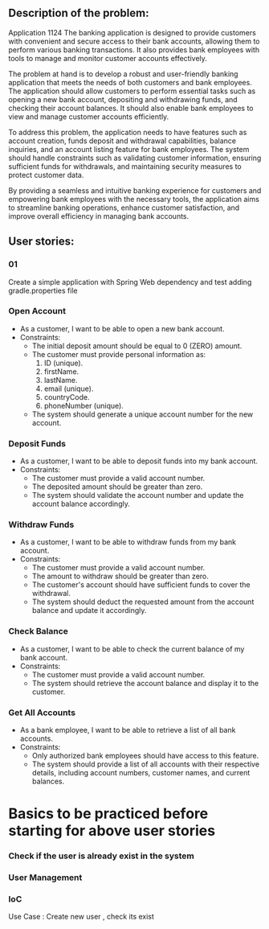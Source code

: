 ## Description of the problem:
Application 1124 
The banking application is designed to provide customers with convenient and secure access to their bank accounts, allowing them to perform various banking transactions. It also provides bank employees with tools to manage and monitor customer accounts effectively.

The problem at hand is to develop a robust and user-friendly banking application that meets the needs of both customers and bank employees. The application should allow customers to perform essential tasks such as opening a new bank account, depositing and withdrawing funds, and checking their account balances. It should also enable bank employees to view and manage customer accounts efficiently.

To address this problem, the application needs to have features such as account creation, funds deposit and withdrawal capabilities, balance inquiries, and an account listing feature for bank employees. The system should handle constraints such as validating customer information, ensuring sufficient funds for withdrawals, and maintaining security measures to protect customer data.

By providing a seamless and intuitive banking experience for customers and empowering bank employees with the necessary tools, the application aims to streamline banking operations, enhance customer satisfaction, and improve overall efficiency in managing bank accounts.

## User stories:
### 01 
Create a simple application with Spring Web dependency and test adding gradle.properties file 
### Open Account
   - As a customer, I want to be able to open a new bank account.
   - Constraints: 
     - The initial deposit amount should be equal to 0 (ZERO) amount.
     - The customer must provide personal information as:
        1. ID (unique).
        2. firstName.
        3. lastName.
        4. email (unique).
        5. countryCode.
        6. phoneNumber (unique).
     - The system should generate a unique account number for the new account.

### Deposit Funds
   - As a customer, I want to be able to deposit funds into my bank account.
   - Constraints:
     - The customer must provide a valid account number.
     - The deposited amount should be greater than zero.
     - The system should validate the account number and update the account balance accordingly.

### Withdraw Funds
   - As a customer, I want to be able to withdraw funds from my bank account.
   - Constraints:
     - The customer must provide a valid account number.
     - The amount to withdraw should be greater than zero.
     - The customer's account should have sufficient funds to cover the withdrawal.
     - The system should deduct the requested amount from the account balance and update it accordingly.

### Check Balance
   - As a customer, I want to be able to check the current balance of my bank account.
   - Constraints:
     - The customer must provide a valid account number.
     - The system should retrieve the account balance and display it to the customer.

### Get All Accounts

- As a bank employee, I want to be able to retrieve a list of all bank accounts.
- Constraints:
    - Only authorized bank employees should have access to this feature.
    - The system should provide a list of all accounts with their respective details, including account numbers,
      customer names, and current balances.

# Basics to be practiced before starting for above user stories

### Check if the user is already exist in the system

### User Management

### IoC

Use Case :
Create new user , check its exist 


